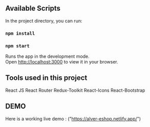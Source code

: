 
## Available Scripts

In the project directory, you can run:

### `npm install`



### `npm start`

Runs the app in the development mode.\
Open [http://localhost:3000](http://localhost:3000) to view it in your browser.

## Tools used in this project
React JS
React Router
Redux-Toolkit
React-Icons
React-Bootstrap

## DEMO 
Here is a working live demo : ("https://alver-eshop.netlify.app/")
